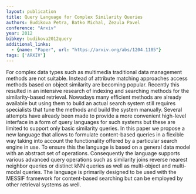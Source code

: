 ```yaml
---
layout: publication
title: Query Language for Complex Similarity Queries
authors: Budikova Petra, Batko Michal, Zezula Pavel
conference: "Arxiv"
year: 2012
bibkey: budikova2012query
additional_links:
  - {name: "Paper", url: "https://arxiv.org/abs/1204.1185"}
tags: ['ARXIV']
---
```

For complex data types such as multimedia traditional data management methods are not suitable. Instead of attribute matching approaches access methods based on object similarity are becoming popular. Recently this resulted in an intensive research of indexing and searching methods for the similarity-based retrieval. Nowadays many efficient methods are already available but using them to build an actual search system still requires specialists that tune the methods and build the system manually. Several attempts have already been made to provide a more convenient high-level interface in a form of query languages for such systems but these are limited to support only basic similarity queries. In this paper we propose a new language that allows to formulate content-based queries in a flexible way taking into account the functionality offered by a particular search engine in use. To ensure this the language is based on a general data model with an abstract set of operations. Consequently the language supports various advanced query operations such as similarity joins reverse nearest neighbor queries or distinct kNN queries as well as multi-object and multi-modal queries. The language is primarily designed to be used with the MESSIF framework for content-based searching but can be employed by other retrieval systems as well.
